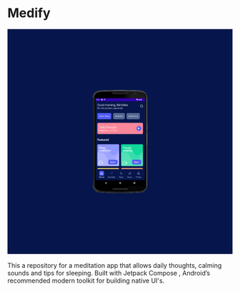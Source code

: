 # Medify

![alt text](https://github.com/nickdferrara/ui-android-meditationapp/blob/main/MedifyHomeScreen.png?raw=true)

This a repository for a meditation app that allows daily thoughts, calming sounds and tips for sleeping. Built with Jetpack Compose , Android’s recommended modern toolkit for building native UI's.
